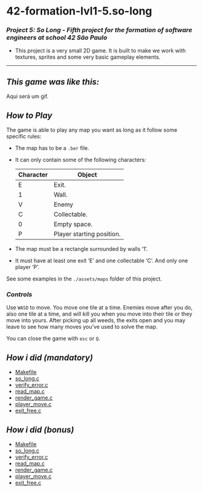 <h1>42-formation-lvl1-5.so-long</h1>

### _Project 5: So Long - Fifth project for the formation of software engineers at school 42 São Paulo_

- This project is a very small 2D game. It is built to make we work with
textures, sprites and some very basic gameplay elements.

---

## _This game was like this:_

Aqui será um gif.


## _How to Play_

The game is able to play any map you want as long as it follow some specific rules:
- The map has to be a ``.ber`` file.
- It can only contain some of the following characters:

    | Character | Object |
    | - | - |
    | E | Exit. |
    | 1 | Wall. |
    | V | Enemy |
    | C | Collectable. |
    | 0 | Empty space. |
    | P | Player starting position. |


- The map must be a rectangle surrounded by walls ‘1’.
- It must have at least one exit ‘E’ and one collectable ‘C’. And only one player ‘P’.

See some examples in the ``./assets/maps`` folder of this project.

### _Controls_
Use ``WASD`` to move. You move one tile at a time. Enemies move after you do, also one tile at a time, and will kill you when you move into their tile or they move into yours. After picking up all weeds, the exits open and you may leave to see how many moves you’ve used to solve the map.

You can close the game with `esc` or `Q`.


## _How i did (mandatory)_

-   [Makefile](https://github.com/Vinicius-Santoro/42-formation-lvl1-5.so-long/blob/main/READMES/01.makefile.md)
-   [so_long.c](https://github.com/Vinicius-Santoro/42-formation-lvl1-5.so-long/blob/main/READMES/02.so_long.md)
-   [verify_error.c](https://github.com/Vinicius-Santoro/42-formation-lvl1-5.so-long/blob/main/READMES/03.verify_error.md)
-   [read_map.c](https://github.com/Vinicius-Santoro/42-formation-lvl1-5.so-long/blob/main/READMES/04.read_map.md)
-   [render_game.c](https://github.com/Vinicius-Santoro/42-formation-lvl1-5.so-long/blob/main/READMES/05.render_game.md)
-   [player_move.c](https://github.com/Vinicius-Santoro/42-formation-lvl1-5.so-long/blob/main/READMES/06.move.md)
-   [exit_free.c](https://github.com/Vinicius-Santoro/42-formation-lvl1-5.so-long/blob/main/READMES/07.exit_free.md)


## _How i did (bonus)_
-   [Makefile](https://github.com/Vinicius-Santoro/42-formation-lvl1-5.so-long/blob/main/READMES/01.makefile.md)
-   [so_long.c](https://github.com/Vinicius-Santoro/42-formation-lvl1-5.so-long/blob/main/READMES/08.so_long.md)
-   [verify_error.c](https://github.com/Vinicius-Santoro/42-formation-lvl1-5.so-long/blob/main/READMES/03.verify_error.md)
-   [read_map.c](https://github.com/Vinicius-Santoro/42-formation-lvl1-5.so-long/blob/main/READMES/10.read_map.md)
-   [render_game.c](https://github.com/Vinicius-Santoro/42-formation-lvl1-5.so-long/blob/main/READMES/11.render_game.md)
-   [player_move.c](https://github.com/Vinicius-Santoro/42-formation-lvl1-5.so-long/blob/main/READMES/12.move.md)
-   [exit_free.c](https://github.com/Vinicius-Santoro/42-formation-lvl1-5.so-long/blob/main/READMES/13.exit_free.md)

